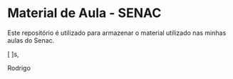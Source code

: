 # Material de Aula - SENAC
Este repositório é utilizado para armazenar o material utilizado nas minhas aulas do Senac.

[ ]s,

Rodrigo
